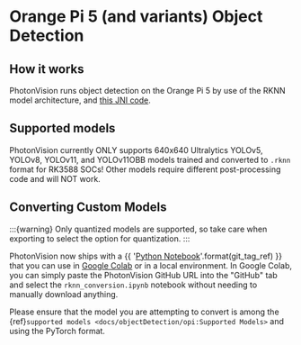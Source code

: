 # Orange Pi 5 (and variants) Object Detection

## How it works

PhotonVision runs object detection on the Orange Pi 5 by use of the RKNN model architecture, and [this JNI code](https://github.com/PhotonVision/rknn_jni).

## Supported models

PhotonVision currently ONLY supports 640x640 Ultralytics YOLOv5, YOLOv8, YOLOv11, and YOLOv11OBB models trained and converted to `.rknn` format for RK3588 SOCs! Other models require different post-processing code and will NOT work.

## Converting Custom Models

:::{warning}
Only quantized models are supported, so take care when exporting to select the option for quantization.
:::

PhotonVision now ships with a {{ '[Python Notebook](https://github.com/PhotonVision/photonvision/blob/{}/scripts/rknn_conversion.ipynb)'.format(git_tag_ref) }} that you can use in [Google Colab](https://colab.research.google.com) or in a local environment. In Google Colab, you can simply paste the PhotonVision GitHub URL into the "GitHub" tab and select the `rknn_conversion.ipynb` notebook without needing to manually download anything.

Please ensure that the model you are attempting to convert is among the {ref}`supported models <docs/objectDetection/opi:Supported Models>` and using the PyTorch format.
